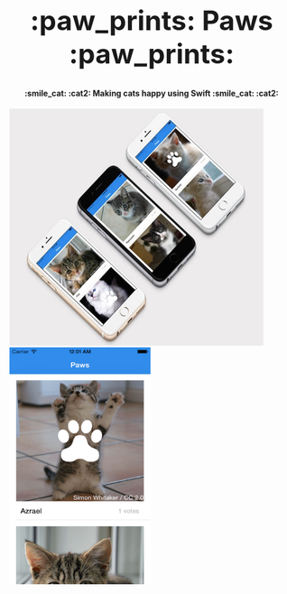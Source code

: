 <h1 align="center" style="font-size:48px;"> :paw_prints: Paws :paw_prints: </h1>

<h4 align="center"> :smile_cat: :cat2: Making cats happy using Swift :smile_cat: :cat2: </h4>
 
<img src="https://raw.githubusercontent.com/Scully87/Paws/master/paws.jpg" alt="paws" width="450" height="420">
<img src="https://raw.githubusercontent.com/Scully87/Paws/master/paws1.png" alt="paws" width="250" height="420">
